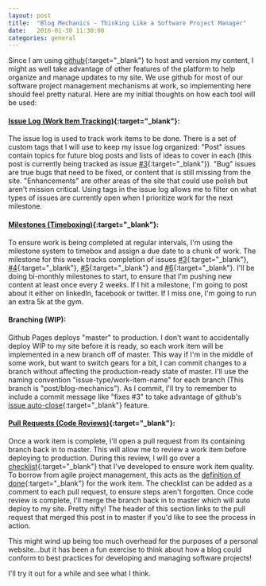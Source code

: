 ```yaml
---
layout: post
title:  "Blog Mechanics - Thinking Like a Software Project Manager"
date:   2016-01-30 11:30:00
categories: general
---
```


Since I am using [github][github]{:target="_blank"} to host and version my content, I might as well take advantage of other features of the platform to help organize and manage updates to my site. We use github for most of our software project management mechanisms at work, so implementing here should feel pretty natural. Here are my initial thoughts on how each tool will be used:

#### [Issue Log (Work Item Tracking)][issue-log]{:target="_blank"}:
The issue log is used to track work items to be done. There is a set of custom tags that I will use to keep my issue log organized: "Post" issues contain topics for future blog posts and lists of ideas to cover in each (this post is currently being tracked as issue [#3][#3]{:target="_blank"}). "Bug" issues are true bugs that need to be fixed, or content that is still missing from the site. "Enhancements" are other areas of the site that could use polish but aren't mission critical. Using tags in the issue log allows me to filter on what types of issues are currently open when I prioritize work for the next milestone.

#### [Milestones (Timeboxing)][milestone]{:target="_blank"}:
To ensure work is being completed at regular intervals, I'm using the milestone system to timebox and assign a due date to a chunk of work. The milestone for this week tracks completion of issues [#3][#3]{:target="_blank"}, [#4][#4]{:target="_blank"}, [#5][#5]{:target="_blank"} and [#6][#6]{:target="_blank"}. I'll be doing bi-monthly milestones to start, to ensure that I'm pushing new content at least once every 2 weeks. If I hit a milestone, I'm going to post about it either on linkedIn, facebook or twitter. If I miss one, I'm going to run an extra 5k at the gym.

#### Branching (WIP):
Github Pages deploys "master" to production. I don't want to accidentally deploy WIP to my site before it is ready, so each work item will be implemented in a new branch off of master. This way if I'm in the middle of some work, but want to switch gears for a bit, I can commit changes to a branch without affecting the production-ready state of master. I'll use the naming convention "issue-type/work-item-name" for each branch (This branch is "post/blog-mechanics"). As I commit, I'll try to remember to include a commit message like "fixes #3" to take advantage of github's [issue auto-close][issue-auto-close]{:target="_blank"} feature.

#### [Pull Requests (Code Reviews)][pull-request]{:target="_blank"}:
Once a work item is complete, I'll open a pull request from its containing branch back in to master. This will allow me to review a work item before deploying to production. During this review, I will go over a [checklist][checklist]{:target="_blank"} that I've developed to ensure work item quality. To borrow from agile project management, this acts as the [definition of done][definition-of-done]{:target="_blank"} for the work item. The checklist can be added as a comment to each pull request, to ensure steps aren't forgotten. Once code review is complete, I'll merge the branch back in to master which will auto deploy to my site. Pretty nifty! The header of this section links to the pull request that merged this post in to master if you'd like to see the process in action.

This might wind up being too much overhead for the purposes of a personal website...but it has been a fun exercise to think about how a blog could conform to best practices for developing and managing software projects!

I'll try it out for a while and see what I think.


[github]:             https://pages.github.com/
[issue-log]:          https://github.com/bambielli/bambielli.github.io/issues
[milestone]:          https://github.com/bambielli/bambielli.github.io/milestones
[definition-of-done]: https://github.com/bambielli/bambielli.github.io/wiki/Post-Definition-of-Done
[#3]:                 https://github.com/bambielli/bambielli.github.io/issues/3
[#4]:                 https://github.com/bambielli/bambielli.github.io/issues/4
[#5]:                 https://github.com/bambielli/bambielli.github.io/issues/5
[#6]:                 https://github.com/bambielli/bambielli.github.io/issues/6
[checklist]:          https://www.goodreads.com/book/show/6667514-the-checklist-manifesto
[pull-request]:       https://github.com/bambielli/bambielli.github.io/pull/15
[issue-auto-close]:   https://help.github.com/articles/closing-issues-via-commit-messages/
